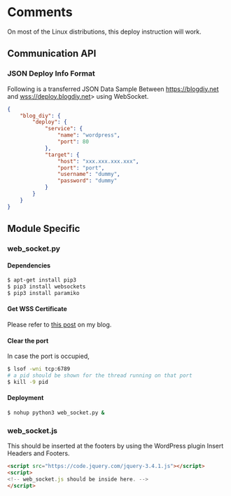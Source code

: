 # Comments
On most of the Linux distributions, this deploy instruction will work.

## Communication API
### JSON Deploy Info Format
Following is a transferred JSON Data Sample Between <https://blogdiy.net> and <wss://deploy.blogdiy.net>> using WebSocket.
```json
{
    "blog_diy": {
        "deploy": {
            "service": {
                "name": "wordpress",
                "port": 80
            },
            "target": {
                "host": "xxx.xxx.xxx.xxx",
                "port": "port",
                "username": "dummy",
                "password": "dummy"
            }
        }
    }
}
```


## Module Specific
### web_socket.py
#### Dependencies
```bash
$ apt-get install pip3
$ pip3 install websockets
$ pip3 install paramiko

```

#### Get WSS Certificate
Please refer to [this post](https://fenghe.us/wsssecure-websockt-fix-neterr_cert_revoked/) on my blog.

#### Clear the port
In case the port is occupied,
```bash
$ lsof -wni tcp:6789 
# a pid should be shown for the thread running on that port
$ kill -9 pid
```

#### Deployment
```bash
$ nohup python3 web_socket.py &
```

### web_socket.js
This should be inserted at the footers by using the WordPress plugin Insert Headers and Footers.
```html
<script src="https://code.jquery.com/jquery-3.4.1.js"></script>
<script>
<!-- web_socket.js should be inside here. -->
</script>
```